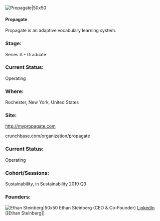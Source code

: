 

![Propagate|50x50](https://apimg.techstars.com/profiles/1676055141630_861447.png)

#### Propagate
Propagate is an adaptive vocabulary learning system.

### Stage: 
Series A - Graduate 

### Current Status: 
Operating

### Where:
Rochester, New York, United States

### Site:
http://mypropagate.com



crunchbase.com/organization/propagate

### Current Status: 
Operating

### Cohort/Sessions: 
Sustainability, in Sustainability 2019 Q3

### Founders: 

![Ethan Steinberg|50x50](https://apimg.techstars.com/connect/images/image_files/5d2e1727a36c117dd8000197/original/Ethan_Headshot_2019_FINAL.png) Ethan Steinberg (CEO & Co-Founder) [LinkedIn](https://linkedin.com/in/ethan-steinberg-45906653) [[Ethan Steinberg]]



